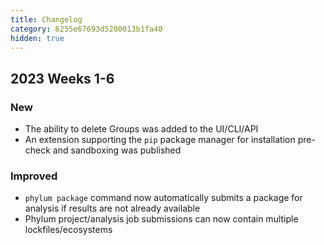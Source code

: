```yaml
---
title: Changelog
category: 6255e67693d5200013b1fa40
hidden: true
---
```


## 2023 Weeks 1-6
### New
- The ability to delete Groups was added to the UI/CLI/API
- An extension supporting the `pip` package manager for installation pre-check and sandboxing was published

### Improved
- `phylum package` command now automatically submits a package for analysis if results are not already available
- Phylum project/analysis job submissions can now contain multiple lockfiles/ecosystems
